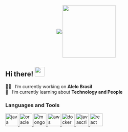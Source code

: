 <p align="center">
  <a href="https://github.com/anuraghazra/github-readme-stats">
    <img
      align="center"
      src="https://github-readme-stats.vercel.app/api/top-langs/?username=ewertondias&layout=compact"
    />
  </a>
  <a href="https://github.com/anuraghazra/github-readme-stats">
    <img
      align="center"
      height="165"
      src="https://github-readme-stats.vercel.app/api?username=ewertondias&count_private=true&show_icons=true&custom_title=Github%20Status&hide=issues"
    />
  </a>
</p>

## Hi there! <img src="https://raw.githubusercontent.com/iampavangandhi/iampavangandhi/master/gifs/Hi.gif" width="30px">
:technologist: &nbsp; I’m currently working on **Alelo Brasil**
<br/>
:open_book: &nbsp; I’m currently learning about **Technology and People**

<!--
**ewertondias/ewertondias** is a ✨ _special_ ✨ repository because its `README.md` (this file) appears on your GitHub profile.

Here are some ideas to get you started:

- 🔭 I’m currently working on ...
- 🌱 I’m currently learning ...
- 👯 I’m looking to collaborate on ...
- 🤔 I’m looking for help with ...
- 💬 Ask me about ...
- 📫 How to reach me: ...
- 😄 Pronouns: ...
- ⚡ Fun fact: ...
-->

### Languages and Tools
<a href="https://www.java.com/" target="_blank">
  <img
      src="https://devicon.dev/devicon.git/icons/java/java-original.svg"
      alt="java"
      width="40"
      height="40"
  />
</a>
<a href="https://www.oracle.com/" target="_blank">
  <img
      src="https://devicon.dev/devicon.git/icons/oracle/oracle-original.svg"
      alt="oracle"
      width="40"
      height="40"
  />
</a>
<a href="https://www.mongodb.com/" target="_blank">
    <img
      src="https://devicons.github.io/devicon/devicon.git/icons/mongodb/mongodb-original.svg"
      alt="mongodb"
      width="40"
      height="40"
  />
</a>
<a href="https://aws.amazon.com" target="_blank">
    <img
      src="https://devicons.github.io/devicon/devicon.git/icons/amazonwebservices/amazonwebservices-original.svg"
      alt="aws"
      width="40"
      height="40"
  />
</a>
<a href="https://www.docker.com/" target="_blank">
    <img
      src="https://devicons.github.io/devicon/devicon.git/icons/docker/docker-original.svg"
      alt="docker"
      width="40"
      height="40"
  />
</a>
<a href="https://developer.mozilla.org/en-US/docs/Web/JavaScript" target="_blank">
    <img
      src="https://devicons.github.io/devicon/devicon.git/icons/javascript/javascript-original.svg"
      alt="javascript"
      width="40"
      height="40"
  />
</a>
<a href="https://reactjs.org/" target="_blank">
    <img
      src="https://devicons.github.io/devicon/devicon.git/icons/react/react-original.svg"
      alt="react"
      width="40"
      height="40"
  />
</a>
